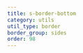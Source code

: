 ```yaml
---
title: s-border-bottom
category: utils
util_type: border
border_group: sides
order: 98
---
```

<span class="s-border-bottom"></span>